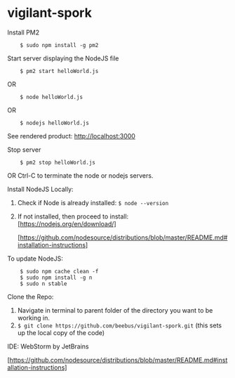 # vigilant-spork

Install PM2
```
	$ sudo npm install -g pm2
```
Start server displaying the NodeJS file
```
	$ pm2 start helloWorld.js
```
OR
```
	$ node helloWorld.js
```
OR
```
	$ nodejs helloWorld.js
```

See rendered product:
[http://localhost:3000](http://localhost:3000)

Stop server
```
	$ pm2 stop helloWorld.js
```
OR Ctrl-C to terminate the node or nodejs servers.

Install NodeJS Locally:
1. Check if Node is already installed:
	`$ node --version`

2. If not installed, then proceed to install:
	[https://nodejs.org/en/download/]

	[https://github.com/nodesource/distributions/blob/master/README.md#installation-instructions]

To update NodeJS:
```
	$ sudo npm cache clean -f
	$ sudo npm install -g n
	$ sudo n stable
```

Clone the Repo:
1. Navigate in terminal to parent folder of the directory you want to be working in.
2. `$ git clone https://github.com/beebus/vigilant-spork.git`
		(this sets up the local copy of the code)

IDE: WebStorm by JetBrains


[https://github.com/nodesource/distributions/blob/master/README.md#installation-instructions]